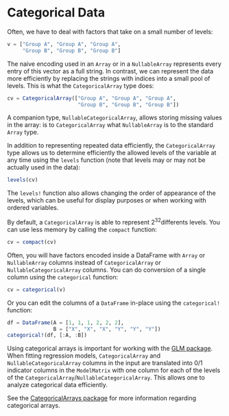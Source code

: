 # Categorical Data

Often, we have to deal with factors that take on a small number of levels:

```julia
v = ["Group A", "Group A", "Group A",
     "Group B", "Group B", "Group B"]
```

The naive encoding used in an `Array` or in a `NullableArray` represents every entry of this vector as a full string. In contrast, we can represent the data more efficiently by replacing the strings with indices into a small pool of levels. This is what the `CategoricalArray` type does:

```julia
cv = CategoricalArray(["Group A", "Group A", "Group A",
                       "Group B", "Group B", "Group B"])
```

A companion type, `NullableCategoricalArray`, allows storing missing values in the array: is to `CategoricalArray` what `NullableArray` is to the standard `Array` type.

In addition to representing repeated data efficiently, the `CategoricalArray` type allows us to determine efficiently the allowed levels of the variable at any time using the `levels` function (note that levels may or may not be actually used in the data):

```julia
levels(cv)
```

The `levels!` function also allows changing the order of appearance of the levels, which can be useful for display purposes or when working with ordered variables.

By default, a `CategoricalArray` is able to represent 2<sup>32</sup>differents levels. You can use less memory by calling the `compact` function:

```julia
cv = compact(cv)
```

Often, you will have factors encoded inside a DataFrame with `Array` or `NullableArray` columns instead of `CategoricalArray` or `NullableCategoricalArray` columns. You can do conversion of a single column using the `categorical` function:

```julia
cv = categorical(v)
```

Or you can edit the columns of a `DataFrame` in-place using the `categorical!` function:

```julia
df = DataFrame(A = [1, 1, 1, 2, 2, 2],
               B = ["X", "X", "X", "Y", "Y", "Y"])
categorical!(df, [:A, :B])
```

Using categorical arrays is important for working with the [GLM package](https://github.com/JuliaStats/GLM.jl). When fitting regression models, `CategoricalArray` and `NullableCategoricalArray` columns in the input are translated into 0/1 indicator columns in the `ModelMatrix` with one column for each of the levels of the `CategoricalArray`/`NullableCategoricalArray`. This allows one to analyze categorical data efficiently.

See the [CategoricalArrays package](https://github.com/nalimilan/CategoricalArrays.jl) for more information regarding categorical arrays.
